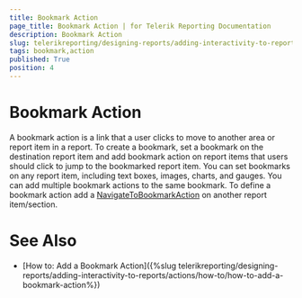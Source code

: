 ```yaml
---
title: Bookmark Action
page_title: Bookmark Action | for Telerik Reporting Documentation
description: Bookmark Action
slug: telerikreporting/designing-reports/adding-interactivity-to-reports/actions/bookmark-action
tags: bookmark,action
published: True
position: 4
---
```


# Bookmark Action



A bookmark action is a link that a user clicks to move to another area or report item in a report. To create a bookmark, 
    	set a bookmark on the destination report item and add bookmark action on report items that users should click to jump 
       	to the bookmarked report item. You can set bookmarks on any report item, including text boxes,
    	images, charts, and gauges. You can add multiple bookmark actions to the same bookmark. To define a bookmark action add a 
       	[NavigateToBookmarkAction](/reporting/api/Telerik.Reporting.NavigateToBookmarkAction) on another report item/section.
    	

# See Also


 * [How to: Add a Bookmark Action]({%slug telerikreporting/designing-reports/adding-interactivity-to-reports/actions/how-to/how-to-add-a-bookmark-action%})
